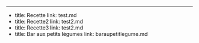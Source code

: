 ---
- title: Recette
  link: test.md
- title: Recette2
  link: test2.md
- title: Recette3
  link: test2.md
- title: Bar aux petits légumes
  link: baraupetitlegume.md
